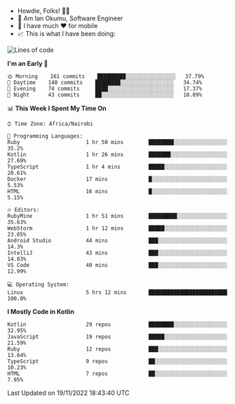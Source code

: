 
* Howdie, Folks! 👋🤓
* 🤪 Am Ian Okumu, Software Engineer
* 📱 I have much ❤️ for mobile
* 📈 This is what I have been doing:
  
<!-- <a href="https://otsembo.github.io/OtsemboPortfolio/" style="margin-right:.5%; margin-top=.5%;">
  <img align="center" src="https://github-readme-stats.vercel.app/api/top-langs/?username=otsembo&layout=compact" />
</a> -->

<!--START_SECTION:waka-->
![Lines of code](https://img.shields.io/badge/From%20Hello%20World%20I%27ve%20Written-791%20Thousand%20lines%20of%20code-blue)

**I'm an Early 🐤** 

```text
🌞 Morning    161 commits    █████████░░░░░░░░░░░░░░░░   37.79% 
🌆 Daytime    148 commits    ████████░░░░░░░░░░░░░░░░░   34.74% 
🌃 Evening    74 commits     ████░░░░░░░░░░░░░░░░░░░░░   17.37% 
🌙 Night      43 commits     ██░░░░░░░░░░░░░░░░░░░░░░░   10.09%

```


📊 **This Week I Spent My Time On** 

```text
⌚︎ Time Zone: Africa/Nairobi

💬 Programming Languages: 
Ruby                     1 hr 50 mins        ████████░░░░░░░░░░░░░░░░░   35.2% 
Kotlin                   1 hr 26 mins        ███████░░░░░░░░░░░░░░░░░░   27.69% 
TypeScript               1 hr 4 mins         █████░░░░░░░░░░░░░░░░░░░░   20.61% 
Docker                   17 mins             █░░░░░░░░░░░░░░░░░░░░░░░░   5.53% 
HTML                     16 mins             █░░░░░░░░░░░░░░░░░░░░░░░░   5.15%

🔥 Editors: 
RubyMine                 1 hr 51 mins        █████████░░░░░░░░░░░░░░░░   35.63% 
WebStorm                 1 hr 12 mins        █████░░░░░░░░░░░░░░░░░░░░   23.05% 
Android Studio           44 mins             ███░░░░░░░░░░░░░░░░░░░░░░   14.3% 
IntelliJ                 43 mins             ███░░░░░░░░░░░░░░░░░░░░░░   14.03% 
VS Code                  40 mins             ███░░░░░░░░░░░░░░░░░░░░░░   12.99%

💻 Operating System: 
Linux                    5 hrs 12 mins       █████████████████████████   100.0%

```

**I Mostly Code in Kotlin** 

```text
Kotlin                   29 repos            ████████░░░░░░░░░░░░░░░░░   32.95% 
JavaScript               19 repos            █████░░░░░░░░░░░░░░░░░░░░   21.59% 
Ruby                     12 repos            ███░░░░░░░░░░░░░░░░░░░░░░   13.64% 
TypeScript               9 repos             ██░░░░░░░░░░░░░░░░░░░░░░░   10.23% 
HTML                     7 repos             ██░░░░░░░░░░░░░░░░░░░░░░░   7.95%

```



 Last Updated on 19/11/2022 18:43:40 UTC
<!--END_SECTION:waka-->

<br />
<br />
<br />
<br />
<br />
  
  </div>
<!---
otsembo/otsembo is a ✨ special ✨ repository because its `README.md` (this file) appears on your GitHub profile.
You can click the Preview link to take a look at your changes.
--->
